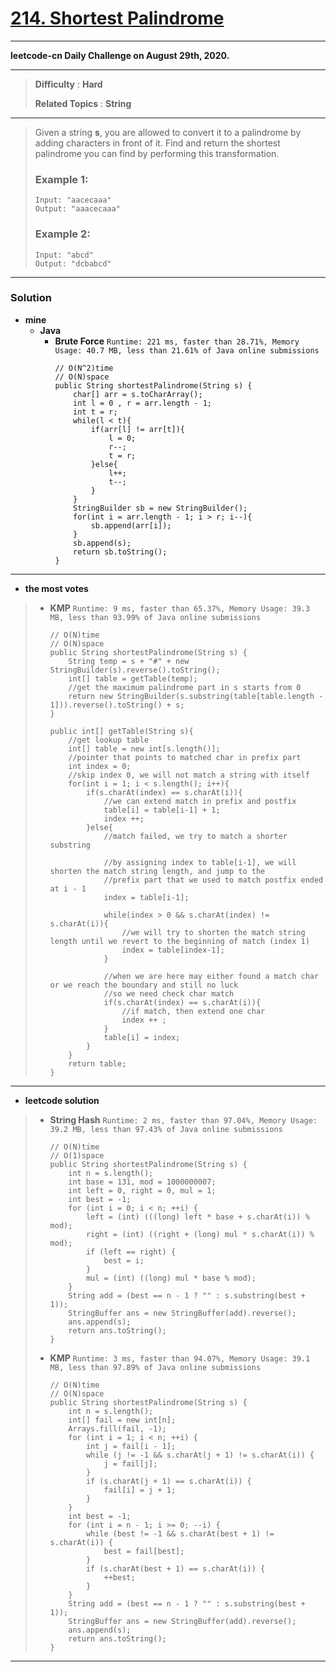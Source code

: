 # [214. Shortest Palindrome](https://leetcode.com/problems/shortest-palindrome/)

---

**leetcode-cn Daily Challenge on August 29th, 2020.**

---

> **Difficulty** : **Hard**
>
> **Related Topics** : **String**

---

> Given a string **s**, you are allowed to convert it to a palindrome by adding characters in front of it. Find and return the shortest palindrome you can find by performing this transformation.
>
> ### Example 1:
> ```
> Input: "aacecaaa"
> Output: "aaacecaaa"
> ```
>
> ### Example 2:
> ```
> Input: "abcd"
> Output: "dcbabcd"
> ```

---


### Solution
* **mine**
  * **Java**
    * **Brute Force** `Runtime: 221 ms, faster than 28.71%, Memory Usage: 40.7 MB, less than 21.61% of Java online submissions`
      ```
      // O(N^2)time
      // O(N)space
      public String shortestPalindrome(String s) {
          char[] arr = s.toCharArray();
          int l = 0 , r = arr.length - 1;
          int t = r;
          while(l < t){
              if(arr[l] != arr[t]){
                  l = 0;
                  r--;
                  t = r;
              }else{
                  l++;
                  t--;
              }
          }
          StringBuilder sb = new StringBuilder();
          for(int i = arr.length - 1; i > r; i--){
              sb.append(arr[i]);
          }
          sb.append(s);
          return sb.toString();
      }
      ```

---

* **the most votes**
>  * **KMP** `Runtime: 9 ms, faster than 65.37%, Memory Usage: 39.3 MB, less than 93.99% of Java online submissions `
>    ```
>    // O(N)time
>    // O(N)space
>    public String shortestPalindrome(String s) {
>        String temp = s + "#" + new StringBuilder(s).reverse().toString();
>        int[] table = getTable(temp);
>        //get the maximum palindrome part in s starts from 0
>        return new StringBuilder(s.substring(table[table.length - 1])).reverse().toString() + s;
>    }
>
>    public int[] getTable(String s){
>        //get lookup table
>        int[] table = new int[s.length()];
>        //pointer that points to matched char in prefix part
>        int index = 0;
>        //skip index 0, we will not match a string with itself
>        for(int i = 1; i < s.length(); i++){
>            if(s.charAt(index) == s.charAt(i)){
>                //we can extend match in prefix and postfix
>                table[i] = table[i-1] + 1;
>                index ++;
>            }else{
>                //match failed, we try to match a shorter substring
>
>                //by assigning index to table[i-1], we will shorten the match string length, and jump to the
>                //prefix part that we used to match postfix ended at i - 1
>                index = table[i-1];
>
>                while(index > 0 && s.charAt(index) != s.charAt(i)){
>                    //we will try to shorten the match string length until we revert to the beginning of match (index 1)
>                    index = table[index-1];
>                }
>
>                //when we are here may either found a match char or we reach the boundary and still no luck
>                //so we need check char match
>                if(s.charAt(index) == s.charAt(i)){
>                    //if match, then extend one char
>                    index ++ ;
>                }
>                table[i] = index;
>            }
>        }
>        return table;
>    }
>    ```

---


* **leetcode solution**
>  * **String Hash** `Runtime: 2 ms, faster than 97.04%, Memory Usage: 39.2 MB, less than 97.43% of Java online submissions`
>    ```
>    // O(N)time
>    // O(1)space
>    public String shortestPalindrome(String s) {
>        int n = s.length();
>        int base = 131, mod = 1000000007;
>        int left = 0, right = 0, mul = 1;
>        int best = -1;
>        for (int i = 0; i < n; ++i) {
>            left = (int) (((long) left * base + s.charAt(i)) % mod);
>            right = (int) ((right + (long) mul * s.charAt(i)) % mod);
>            if (left == right) {
>                best = i;
>            }
>            mul = (int) ((long) mul * base % mod);
>        }
>        String add = (best == n - 1 ? "" : s.substring(best + 1));
>        StringBuffer ans = new StringBuffer(add).reverse();
>        ans.append(s);
>        return ans.toString();
>    }
>    ```
>
>  * **KMP** `Runtime: 3 ms, faster than 94.07%, Memory Usage: 39.1 MB, less than 97.89% of Java online submissions`
>    ```
>    // O(N)time
>    // O(N)space
>    public String shortestPalindrome(String s) {
>        int n = s.length();
>        int[] fail = new int[n];
>        Arrays.fill(fail, -1);
>        for (int i = 1; i < n; ++i) {
>            int j = fail[i - 1];
>            while (j != -1 && s.charAt(j + 1) != s.charAt(i)) {
>                j = fail[j];
>            }
>            if (s.charAt(j + 1) == s.charAt(i)) {
>                fail[i] = j + 1;
>            }
>        }
>        int best = -1;
>        for (int i = n - 1; i >= 0; --i) {
>            while (best != -1 && s.charAt(best + 1) != s.charAt(i)) {
>                best = fail[best];
>            }
>            if (s.charAt(best + 1) == s.charAt(i)) {
>                ++best;
>            }
>        }
>        String add = (best == n - 1 ? "" : s.substring(best + 1));
>        StringBuffer ans = new StringBuffer(add).reverse();
>        ans.append(s);
>        return ans.toString();
>    }
>    ```


---
